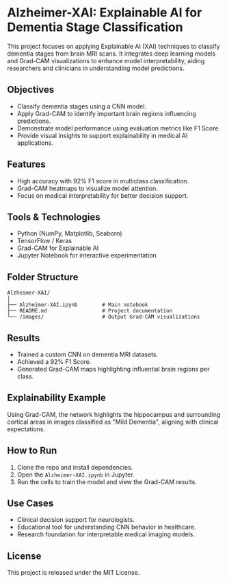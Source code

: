 # Alzheimer-XAI: Explainable AI for Dementia Stage Classification

This project focuses on applying Explainable AI (XAI) techniques to classify dementia stages from brain MRI scans. It integrates deep learning models and Grad-CAM visualizations to enhance model interpretability, aiding researchers and clinicians in understanding model predictions.

## Objectives

- Classify dementia stages using a CNN model.
- Apply Grad-CAM to identify important brain regions influencing predictions.
- Demonstrate model performance using evaluation metrics like F1 Score.
- Provide visual insights to support explainability in medical AI applications.

## Features

- High accuracy with 92% F1 score in multiclass classification.
- Grad-CAM heatmaps to visualize model attention.
- Focus on medical interpretability for better decision support.

## Tools & Technologies

- Python (NumPy, Matplotlib, Seaborn)
- TensorFlow / Keras
- Grad-CAM for Explainable AI
- Jupyter Notebook for interactive experimentation

## Folder Structure

```
Alzheimer-XAI/
│
├── Alzheimer-XAI.ipynb        # Main notebook
├── README.md                  # Project documentation
└── /images/                   # Output Grad-CAM visualizations
```

## Results

- Trained a custom CNN on dementia MRI datasets.
- Achieved a 92% F1 Score.
- Generated Grad-CAM maps highlighting influential brain regions per class.

## Explainability Example

Using Grad-CAM, the network highlights the hippocampus and surrounding cortical areas in images classified as "Mild Dementia", aligning with clinical expectations.

## How to Run

1. Clone the repo and install dependencies.
2. Open the `Alzheimer-XAI.ipynb` in Jupyter.
3. Run the cells to train the model and view the Grad-CAM results.

## Use Cases

- Clinical decision support for neurologists.
- Educational tool for understanding CNN behavior in healthcare.
- Research foundation for interpretable medical imaging models.

## License

This project is released under the MIT License.
